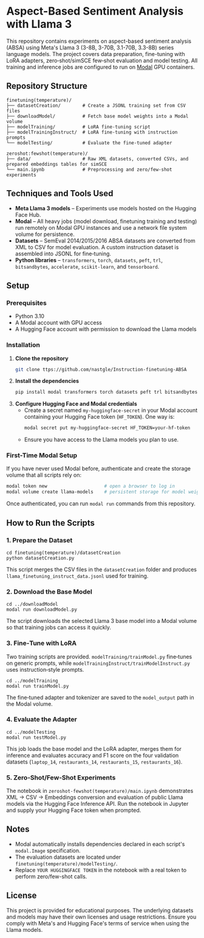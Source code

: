 # Aspect-Based Sentiment Analysis with Llama 3

This repository contains experiments on aspect-based sentiment analysis (ABSA) using Meta's Llama 3 (3-8B, 3-70B, 3.1-70B, 3.3-8B) series language models.  The project covers data preparation, fine-tuning with LoRA adapters, zero‑shot/simSCE few‑shot evaluation and model testing.  All training and inference jobs are configured to run on [Modal](https://modal.com/) GPU containers.

## Repository Structure

```
finetuning(temperature)/
├── datasetCreation/        # Create a JSONL training set from CSV files
├── downloadModel/          # Fetch base model weights into a Modal volume
├── modelTraining/          # LoRA fine-tuning script
├── modelTrainingInstruct/  # LoRA fine-tuning with instruction prompts
└── modelTesting/           # Evaluate the fine-tuned adapter

zeroshot:fewshot(temperature)/
├── data/                   # Raw XML datasets, converted CSVs, and prepared embeddings tables for simSCE
└── main.ipynb              # Preprocessing and zero/few-shot experiments
```

## Techniques and Tools Used

- **Meta Llama 3 models** – Experiments use models hosted on the Hugging Face Hub.
- **Modal** – All heavy jobs (model download, finetuning training and testing) run remotely on Modal GPU instances and use a network file system volume for persistence.
- **Datasets** – SemEval 2014/2015/2016 ABSA datasets are converted from XML to CSV for model evaluation. A custom instruction dataset is assembled into JSONL for fine‑tuning.
- **Python libraries** – `transformers`, `torch`, `datasets`, `peft`, `trl`, `bitsandbytes`, `accelerate`, `scikit-learn`, and `tensorboard`.

## Setup

### Prerequisites

- Python 3.10
- A Modal account with GPU access
- A Hugging Face account with permission to download the Llama models

### Installation

1. **Clone the repository**
   ```bash
   git clone ttps://github.com/nastgle/Instruction-finetuning-ABSA
   ```
2. **Install the dependencies**
   ```bash
   pip install modal transformers torch datasets peft trl bitsandbytes accelerate scikit-learn tensorboard
   ```
3. **Configure Hugging Face and Modal credentials**
   - Create a secret named `my-huggingface-secret` in your Modal account containing your Hugging Face token (`HF_TOKEN`).  One way is:
     ```bash
     modal secret put my-huggingface-secret HF_TOKEN=your-hf-token
     ```
   - Ensure you have access to the Llama models you plan to use.

### First-Time Modal Setup

If you have never used Modal before, authenticate and create the storage volume that all scripts rely on:

```bash
modal token new                     # open a browser to log in
modal volume create llama-models    # persistent storage for model weights
```

Once authenticated, you can run `modal run` commands from this repository.

## How to Run the Scripts

### 1. Prepare the Dataset

```
cd finetuning(temperature)/datasetCreation
python datasetCreation.py
```

This script merges the CSV files in the `datasetCreation` folder and produces `llama_finetuning_instruct_data.jsonl` used for training.

### 2. Download the Base Model

```
cd ../downloadModel
modal run downloadModel.py
```

The script downloads the selected Llama 3 base model into a Modal volume so that training jobs can access it quickly.

### 3. Fine‑Tune with LoRA

Two training scripts are provided.  `modelTraining/trainModel.py` fine‑tunes on generic prompts, while `modelTrainingInstruct/trainModelInstruct.py` uses instruction‑style prompts.

```
cd ../modelTraining
modal run trainModel.py
```

The fine‑tuned adapter and tokenizer are saved to the `model_output` path in the Modal volume.

### 4. Evaluate the Adapter

```
cd ../modelTesting
modal run testModel.py
```

This job loads the base model and the LoRA adapter, merges them for inference and evaluates accuracy and F1 score on the four validation datasets (`laptop_14`, `restaurants_14`, `restaurants_15`, `restaurants_16`).

### 5. Zero‑Shot/Few‑Shot Experiments

The notebook in `zeroshot-fewshot(temperature)/main.ipynb` demonstrates XML → CSV → Embeddings conversion and evaluation of public Llama models via the Hugging Face Inference API.  Run the notebook in Jupyter and supply your Hugging Face token when prompted.

## Notes

- Modal automatically installs dependencies declared in each script's `modal.Image` specification.
- The evaluation datasets are located under `finetuning(temperature)/modelTesting/`.
- Replace `YOUR HUGGINGFACE TOKEN` in the notebook with a real token to perform zero/few-shot calls.

## License

This project is provided for educational purposes.  The underlying datasets and models may have their own licenses and usage restrictions.  Ensure you comply with Meta's and Hugging Face's terms of service when using the Llama models.
